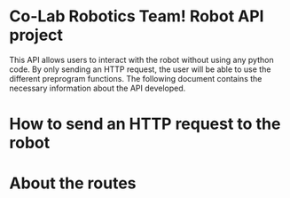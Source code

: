 # Co-Lab Robotics Team! Robot API project
This API allows users to interact with the robot without using any python code. By only sending an HTTP request, the user will be able to use the different preprogram functions. The following document contains the necessary information about the API developed.

# How to send an HTTP request to the robot

# About the routes
